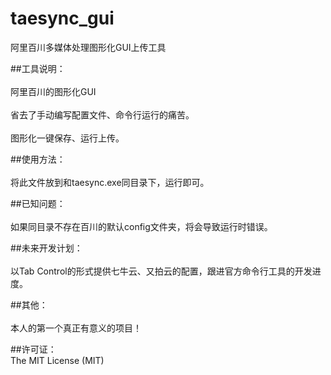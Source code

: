 # taesync_gui
阿里百川多媒体处理图形化GUI上传工具

##工具说明：<br>  
阿里百川的图形化GUI<br>  
省去了手动编写配置文件、命令行运行的痛苦。<br>  
图形化一键保存、运行上传。<br>  

##使用方法：<br>  
将此文件放到和taesync.exe同目录下，运行即可。<br>  

##已知问题：<br>  
如果同目录不存在百川的默认config文件夹，将会导致运行时错误。<br>  

##未来开发计划：<br>  
以Tab Control的形式提供七牛云、又拍云的配置，跟进官方命令行工具的开发进度。<br>  

##其他：<br>  
本人的第一个真正有意义的项目！<br>  

##许可证：<br> 
The MIT License (MIT)
